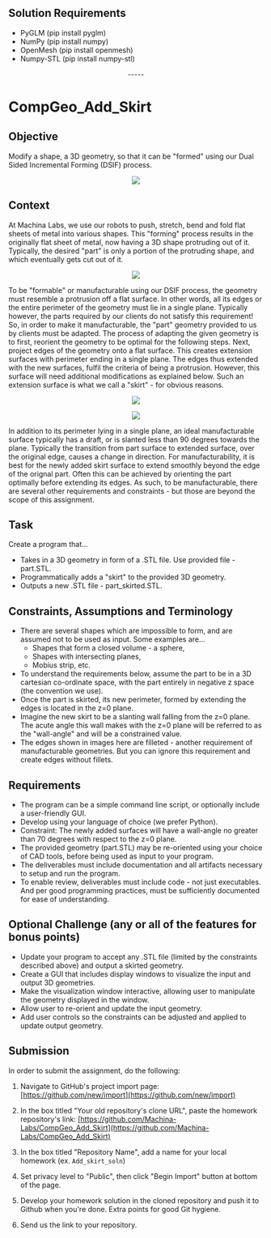 ## Solution Requirements
- PyGLM (pip install pyglm)
- NumPy (pip install numpy)
- OpenMesh (pip install openmesh)
- Numpy-STL (pip install numpy-stl)

<p align="center">-----</p>

# CompGeo_Add_Skirt
## Objective
Modify a shape, a 3D geometry, so that it can be "formed" using our Dual Sided Incremental Forming (DSIF) process. 
<p align="center"><img src=https://user-images.githubusercontent.com/91622575/174198770-e7d3b0c8-156c-4757-8b05-1a29f07e73e5.png></p>

## Context
At Machina Labs, we use our robots to push, stretch, bend and fold flat sheets of metal into various shapes. This "forming" process results in the originally flat sheet of metal, now having a 3D shape protruding out of it. Typically, the desired "part" is only a portion of the protruding shape, and which eventually gets cut out of it. 
<p align="center"><img src=https://user-images.githubusercontent.com/91622575/174198462-d68516ca-4f35-4b5a-b535-1a319c6571ba.png></p>


To be "formable" or manufacturable using our DSIF process, the geometry must resemble a protrusion off a flat surface. In other words, all its edges or the entire perimeter of the geometry must lie in a single plane. Typically however, the parts required by our clients do not satisfy this requirement! So, in order to make it manufacturable, the "part" geometry provided to us by clients must be adapted. The process of adapting the given geometry is to first, reorient the geometry to be optimal for the following steps. Next, project edges of the geometry onto a flat surface. This creates extension surfaces with perimeter ending in a single plane. The edges thus extended with the new surfaces, fulfil the criteria of being a protrusion. However, this surface will need additional modifications as explained below. Such an extension surface is what we call a "skirt" - for obvious reasons.
<p align="center"><img src=https://user-images.githubusercontent.com/91622575/174199005-22c1a9ef-db98-4096-b50f-51f5c8893031.png></p>
<p align="center"><img src=https://user-images.githubusercontent.com/91622575/174199072-42ceecb8-fc4c-4504-9f33-cdafa2a7327d.png></p>


In addition to its perimeter lying in a single plane, an ideal manufacturable surface typically has a draft, or is slanted less than 90 degrees towards the plane. Typically the transition from part surface to extended surface, over the original edge, causes a change in direction. For manufacturability, it is best for the newly added skirt surface to extend smoothly beyond the edge of the orignal part. Often this can be achieved by orienting the part optimally before extending its edges. As such, to be manufacturable, there are several other requirements and constraints - but those are beyond the scope of this assignment.
## Task
Create a program that...
- Takes in a 3D geometry in form of a .STL file. Use provided file - part.STL.
- Programmatically adds a "skirt" to the provided 3D geometry.
- Outputs a new .STL file - part_skirted.STL.
## Constraints, Assumptions and Terminology
- There are several shapes which are impossible to form, and are assumed not to be used as input. Some examples are...
  * Shapes that form a closed volume - a sphere,
  * Shapes with intersecting planes,
  * Mobius strip, etc.
- To understand the requirements below, assume the part to be in a 3D cartesian co-ordinate space, with the part entirely in negative z space (the convention we use).
- Once the part is skirted, its new perimeter, formed by extending the edges is located in the z=0 plane.
- Imagine the new skirt to be a slanting wall falling from the z=0 plane. The acute angle this wall makes with the z=0 plane will be referred to as the "wall-angle" and will be a constrained value. 
- The edges shown in images here are filleted - another requirement of manufacturable geometries. But you can ignore this requirement and create edges without fillets.
## Requirements
- The program can be a simple command line script, or optionally include a user-friendly GUI.
- Develop using your language of choice (we prefer Python).
- Constraint: The newly added surfaces will have a wall-angle no greater than 70 degrees with respect to the z=0 plane.
- The provided geometry (part.STL) may be re-oriented using your choice of CAD tools, before being used as input to your program.
- The deliverables must include documentation and all artifacts necessary to setup and run the program.
- To enable review, deliverables must include code - not just executables. And per good programming practices, must be sufficiently documented for ease of understanding.
## Optional Challenge (any or all of the features for bonus points)
- Update your program to accept any .STL file (limited by the constraints described above) and output a skirted geometry.
- Create a GUI that includes display windows to visualize the input and output 3D geometries.
- Make the visualization window interactive, allowing user to manipulate the geometry displayed in the window.
- Allow user to re-orient and update the input geometry.
- Add user controls so the constraints can be adjusted and applied to update output geometry.
## Submission
In order to submit the assignment, do the following:

1. Navigate to GitHub's project import page: [https://github.com/new/import](https://github.com/new/import)

2. In the box titled "Your old repository's clone URL", paste the homework repository's link: [https://github.com/Machina-Labs/CompGeo_Add_Skirt](https://github.com/Machina-Labs/CompGeo_Add_Skirt)

3. In the box titled "Repository Name", add a name for your local homework (ex. `Add_skirt_soln`)

4. Set privacy level to "Public", then click "Begin Import" button at bottom of the page.

5. Develop your homework solution in the cloned repository and push it to Github when you're done. Extra points for good Git hygiene.

6. Send us the link to your repository.
